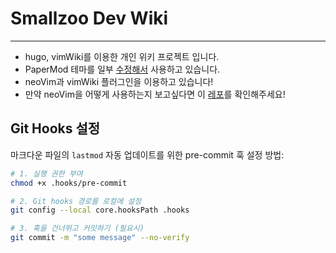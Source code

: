# Smallzoo Dev Wiki
---

- hugo, vimWiki를 이용한 개인 위키 프로젝트 입니다.
- PaperMod 테마를 일부 [수정해서](https://github.com/SmallzooDev/hugo-PaperMod) 사용하고 있습니다.
- neoVim과 vimWiki 플러그인을 이용하고 있습니다!
- 만약 neoVim을 어떻게 사용하는지 보고싶다면 이 [레포](https://github.com/SmallzooDev/nvimConfig)를 확인해주세요!

## Git Hooks 설정

마크다운 파일의 `lastmod` 자동 업데이트를 위한 pre-commit 훅 설정 방법:

```bash
# 1. 실행 권한 부여
chmod +x .hooks/pre-commit

# 2. Git hooks 경로를 로컬에 설정
git config --local core.hooksPath .hooks

# 3. 훅을 건너뛰고 커밋하기 (필요시)
git commit -m "some message" --no-verify
```
